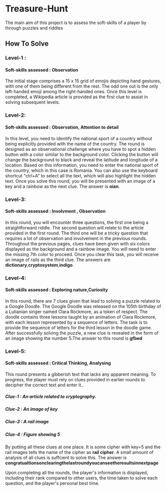 # Treasure-Hunt
The main aim of this project is to assess the soft-skills of a player by through puzzles and riddles 
## How To Solve
### Level-1 : 
#### Soft-skills assessed : Observation
The initial stage comprises a 15 x 15 grid of emojis depicting hand gestures, with one of them being different from the rest. The odd one out is the only left-handed emoji among the right-handed ones. Once this level is completed, a Wikipedia article is provided as the first clue to assist in solving subsequent levels.

### Level-2: 
#### Soft-skills assessed : Observation, Attention to detail
In this level, you need to identify the national sport of a country without being explicitly provided with the name of the country. The round is designed as an observational challenge where you have to spot a hidden button with a color similar to the background color. Clicking the button will change the background to black and reveal the latitude and longitude of a location. Based on this information, you need to enter the national sport of the country, which in this case is Romania. You can also use the keyboard shortcut "ctrl+A" to select all the text, which will also highlight the hidden text. Once you solve this round, you will be presented with an image of a key and a rainbow as the next clue. The answer is **oian**.

### Level-3:
#### Soft-skills assessed : Involvment , Observation
In this round, you will encounter three questions, the first one being a straightforward riddle. The second question will relate to the article provided in the first round. The third one will be a tricky question that requires a lot of observation and involvement in the previous rounds. Throughout the previous pages, clues have been given with six colors displayed as the background and a rainbow image. You will need to enter the missing 7th color to proceed. Once you clear this task, you will receive an image of rails as the third clue. The answers are **dictionary**,**cryptosystem**,**indigo**.

### Level-4:
#### Soft-skills assessed : Exploring nature,Curiosity
In this round, there are 7 clues given that lead to solving a puzzle related to a Google Doodle. The Google Doodle was released on the 105th birthday of a Lutianian singer named Clara Rockmore, as a token of respect. The doodle contains three lessons taught by an animation of Clara Rockmore, with each lesson represented by a sequence of letters. The task is to provide the sequence of letters for the third lesson in the doodle game. After successfully solving the puzzle, a new clue is revealed in the form of an image showing the number 5.The answer to this round is **gfbed**

### Level-5:
#### Soft-skills assessed : Critical Thinking, Analysing 
This round presents a gibberish text that lacks any apparent meaning. To progress, the player must rely on clues provided in earlier rounds to decipher the correct text and enter it..
##### Clue-1 : An article related to cryptography.
##### Clue-2 : An image of key 
##### Clue-3 : A rail image
##### Clue-4 : Figure showing 5
By putting all these clues at one place. It is some cipher with key=5 and the rail images tells the name of the cipher as **rail cipher**. A small amount of analysis of all clues is suffcient to solve this. The answer is **congratualtionsonclearingthelastroundyoucanseetheresultsinnextpage**

Upon completing all the rounds, the player's information is displayed, including their rank compared to other users, the time taken to solve each question, and the player's personal best time.





